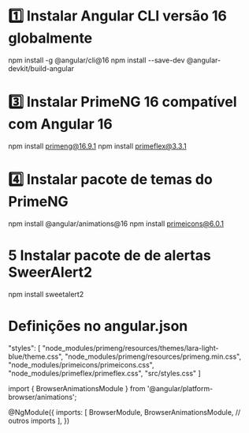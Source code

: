 # 1️⃣ Instalar Angular CLI versão 16 globalmente
npm install -g @angular/cli@16
npm install --save-dev @angular-devkit/build-angular
    

# 3️⃣ Instalar PrimeNG 16 compatível com Angular 16
npm install primeng@16.9.1
npm install primeflex@3.3.1

# 4️⃣ Instalar pacote de temas do PrimeNG
npm install @angular/animations@16
npm install primeicons@6.0.1

# 5 Instalar pacote de de alertas SweerAlert2
npm install sweetalert2

# Definições no angular.json
"styles": [
  "node_modules/primeng/resources/themes/lara-light-blue/theme.css",
  "node_modules/primeng/resources/primeng.min.css",
  "node_modules/primeicons/primeicons.css",
  "node_modules/primeflex/primeflex.css",
  "src/styles.css"
]

import { BrowserAnimationsModule } from '@angular/platform-browser/animations';

@NgModule({
  imports: [
    BrowserModule,
    BrowserAnimationsModule,
    // outros imports
  ],
})

